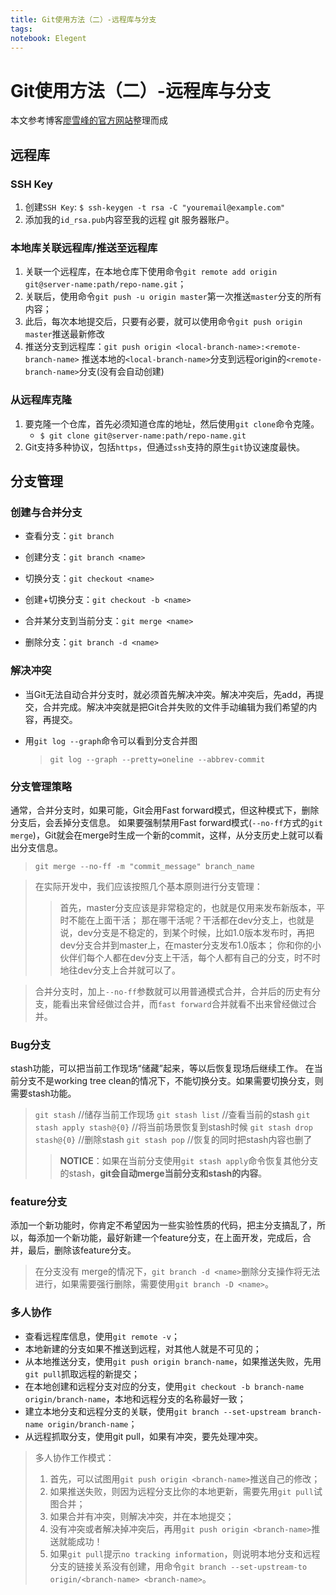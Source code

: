 ```yaml
---
title: Git使用方法（二）-远程库与分支
tags: 
notebook: Elegent
---
```

# Git使用方法（二）-远程库与分支
本文参考博客[廖雪峰的官方网站](https://www.liaoxuefeng.com/wiki/0013739516305929606dd18361248578c67b8067c8c017b000)整理而成

## 远程库
### SSH Key
1. 创建`SSH Key`: `$ ssh-keygen -t rsa -C "youremail@example.com"`
2. 添加我的`id_rsa.pub`内容至我的远程 git 服务器账户。
### 本地库关联远程库/推送至远程库
1. 关联一个远程库，在本地仓库下使用命令`git remote add origin git@server-name:path/repo-name.git`；
2. 关联后，使用命令`git push -u origin master`第一次推送`master`分支的所有内容；
3. 此后，每次本地提交后，只要有必要，就可以使用命令`git push origin master`推送最新修改
4. 推送分支到远程库：`git push origin <local-branch-name>:<remote-branch-name>`
    推送本地的`<local-branch-name>`分支到远程origin的`<remote-branch-name>`分支(没有会自动创建)

### 从远程库克隆
1. 要克隆一个仓库，首先必须知道仓库的地址，然后使用`git clone`命令克隆。
    - `$ git clone git@server-name:path/repo-name.git`
2. Git支持多种协议，包括`https`，但通过`ssh`支持的原生`git`协议速度最快。

## 分支管理
### 创建与合并分支
- 查看分支：`git branch`

- 创建分支：`git branch <name>`

- 切换分支：`git checkout <name>`

- 创建+切换分支：`git checkout -b <name>`

- 合并某分支到当前分支：`git merge <name>`

- 删除分支：`git branch -d <name>`

### 解决冲突
- 当Git无法自动合并分支时，就必须首先解决冲突。解决冲突后，先add，再提交，合并完成。解决冲突就是把Git合并失败的文件手动编辑为我们希望的内容，再提交。

- 用`git log --graph`命令可以看到分支合并图

    >`git log --graph --pretty=oneline --abbrev-commit`

### 分支管理策略
通常，合并分支时，如果可能，Git会用Fast forward模式，但这种模式下，删除分支后，会丢掉分支信息。
如果要强制禁用Fast forward模式(`--no-ff`方式的`git merge`)，Git就会在merge时生成一个新的commit，这样，从分支历史上就可以看出分支信息。
> `git merge --no-ff -m "commit_message" branch_name`

>在实际开发中，我们应该按照几个基本原则进行分支管理：
>>首先，master分支应该是非常稳定的，也就是仅用来发布新版本，平时不能在上面干活；
>>那在哪干活呢？干活都在dev分支上，也就是说，dev分支是不稳定的，到某个时候，比如1.0版本发布时，再把dev分支合并到master上，在master分支发布1.0版本；
>>你和你的小伙伴们每个人都在dev分支上干活，每个人都有自己的分支，时不时地往dev分支上合并就可以了。

>合并分支时，加上`--no-ff`参数就可以用普通模式合并，合并后的历史有分支，能看出来曾经做过合并，而`fast forward`合并就看不出来曾经做过合并。

### Bug分支
stash功能，可以把当前工作现场“储藏”起来，等以后恢复现场后继续工作。
在当前分支不是working tree clean的情况下，不能切换分支。如果需要切换分支，则需要stash功能。
>`git stash`    //储存当前工作现场
>`git stash list` //查看当前的stash
>`git stash apply stash@{0}` //将当前场景恢复到stash时候
>`git stash drop stash@{0}`  //删除stash
>`git stash pop`  //恢复的同时把stash内容也删了
>>**NOTICE**：如果在当前分支使用`git stash apply`命令恢复其他分支的stash，**git会自动merge当前分支和stash的内容**。

### feature分支
添加一个新功能时，你肯定不希望因为一些实验性质的代码，把主分支搞乱了，所以，每添加一个新功能，最好新建一个feature分支，在上面开发，完成后，合并，最后，删除该feature分支。
>在分支没有 merge的情况下，`git branch -d <name>`删除分支操作将无法进行，如果需要强行删除，需要使用`git branch -D <name>`。

### 多人协作
- 查看远程库信息，使用`git remote -v`；
- 本地新建的分支如果不推送到远程，对其他人就是不可见的；
- 从本地推送分支，使用`git push origin branch-name`，如果推送失败，先用`git pull`抓取远程的新提交；
- 在本地创建和远程分支对应的分支，使用`git checkout -b branch-name origin/branch-name`，本地和远程分支的名称最好一致；
- 建立本地分支和远程分支的关联，使用`git branch --set-upstream branch-name origin/branch-name`；
- 从远程抓取分支，使用git pull，如果有冲突，要先处理冲突。

>多人协作工作模式：
>1. 首先，可以试图用`git push origin <branch-name>`推送自己的修改；
>2. 如果推送失败，则因为远程分支比你的本地更新，需要先用`git pull`试图合并；
>3. 如果合并有冲突，则解决冲突，并在本地提交；
>4. 没有冲突或者解决掉冲突后，再用`git push origin <branch-name>`推送就能成功！
>5. 如果`git pull`提示`no tracking information`，则说明本地分支和远程分支的链接关系没有创建，用命令`git branch --set-upstream-to origin/<branch-name> <branch-name>`。